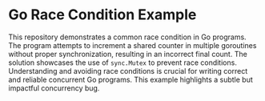 # Go Race Condition Example

This repository demonstrates a common race condition in Go programs.  The program attempts to increment a shared counter in multiple goroutines without proper synchronization, resulting in an incorrect final count. The solution showcases the use of `sync.Mutex` to prevent race conditions.  Understanding and avoiding race conditions is crucial for writing correct and reliable concurrent Go programs.  This example highlights a subtle but impactful concurrency bug.